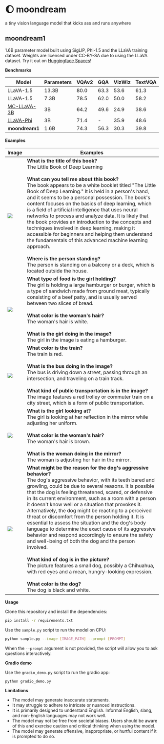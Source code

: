 # 🌔 moondream

a tiny vision language model that kicks ass and runs anywhere

## moondream1

1.6B parameter model built using SigLIP, Phi-1.5 and the LLaVA training dataset.
Weights are licensed under CC-BY-SA due to using the LLaVA dataset. Try it out
on [Huggingface Spaces](https://huggingface.co/spaces/vikhyatk/moondream1)!

**Benchmarks**

| Model | Parameters | VQAv2 | GQA | VizWiz | TextVQA |
| --- | --- | --- | --- | --- | --- |
| LLaVA-1.5 | 13.3B | 80.0 | 63.3 | 53.6 | 61.3 |
| LLaVA-1.5 | 7.3B | 78.5 | 62.0 | 50.0 | 58.2 |
| [MC-LLaVA-3B](https://huggingface.co/visheratin/MC-LLaVA-3b) | 3B | 64.2 | 49.6 | 24.9 | 38.6 |
| [LLaVA-Phi](https://arxiv.org/pdf/2401.02330.pdf) | 3B | 71.4 | - | 35.9 | 48.6 |
| **moondream1** | 1.6B | 74.3 | 56.3 | 30.3 | 39.8 |

**Examples**

| Image | Examples |
| --- | --- |
| ![](assets/demo-1.jpg) | **What is the title of this book?**<br>The Little Book of Deep Learning<br><br>**What can you tell me about this book?**<br>The book appears to be a white booklet titled "The Little Book of Deep Learning." It is held in a person's hand, and it seems to be a personal possession. The book's content focuses on the basics of deep learning, which is a field of artificial intelligence that uses neural networks to process and analyze data. It is likely that the book provides an introduction to the concepts and techniques involved in deep learning, making it accessible for beginners and helping them understand the fundamentals of this advanced machine learning approach.<br><br>**Where is the person standing?**<br>The person is standing on a balcony or a deck, which is located outside the house. |
| ![](assets/demo-2.jpg) | **What type of food is the girl holding?**<br>The girl is holding a large hamburger or burger, which is a type of sandwich made from ground meat, typically consisting of a beef patty, and is usually served between two slices of bread.<br><br>**What color is the woman's hair?**<br>The woman's hair is white.<br><br>**What is the girl doing in the image?**<br>The girl in the image is eating a hamburger. |
| ![](assets/demo-3.jpg) | **What color is the train?**<br>The train is red.<br><br>**What is the bus doing in the image?**<br>The bus is driving down a street, passing through an intersection, and traveling on a train track.<br><br>**What kind of public transportation is in the image?**<br>The image features a red trolley or commuter train on a city street, which is a form of public transportation. |
| ![](assets/demo-4.jpg) | **What is the girl looking at?**<br>The girl is looking at her reflection in the mirror while adjusting her uniform.<br><br>**What color is the woman's hair?**<br>The woman's hair is brown.<br><br>**What is the woman doing in the mirror?**<br>The woman is adjusting her hair in the mirror. |
| ![](assets/demo-5.jpg) | **What might be the reason for the dog's aggressive behavior?**<br>The dog's aggressive behavior, with its teeth bared and growling, could be due to several reasons. It is possible that the dog is feeling threatened, scared, or defensive in its current environment, such as a room with a person it doesn't know well or a situation that provokes it. Alternatively, the dog might be reacting to a perceived threat or discomfort from the person holding it. It is essential to assess the situation and the dog's body language to determine the exact cause of its aggressive behavior and respond accordingly to ensure the safety and well-being of both the dog and the person involved.<br><br>**What kind of dog is in the picture?**<br>The picture features a small dog, possibly a Chihuahua, with red eyes and a mean, hungry-looking expression.<br><br>**What color is the dog?**<br>The dog is black and white. |

**Usage**

Clone this repository and install the dependencies:

```bash
pip install -r requirements.txt
```

Use the `sample.py` script to run the model on CPU:

```bash
python sample.py --image [IMAGE_PATH] --prompt [PROMPT]
```

When the `--prompt` argument is not provided, the script will allow you to ask
questions interactively.

**Gradio demo**

Use the `gradio_demo.py` script to run the gradio app:

```python
python gradio_demo.py
```


**Limitations**

* The model may generate inaccurate statements.
* It may struggle to adhere to intricate or nuanced instructions.
* It is primarily designed to understand English. Informal English, slang, and
  non-English languages may not work well.
* The model may not be free from societal biases. Users should be aware of this
  and exercise caution and critical thinking when using the model.
* The model may generate offensive, inappropriate, or hurtful content if it is
  prompted to do so.
